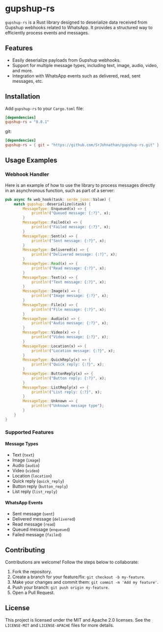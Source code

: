 # gupshup-rs

`gupshup-rs` is a Rust library designed to deserialize data received from Gupshup webhooks related to WhatsApp. It provides a structured way to efficiently process events and messages.

## Features

- Easily deserialize payloads from Gupshup webhooks.
- Support for multiple message types, including text, image, audio, video, and more.
- Integration with WhatsApp events such as delivered, read, sent messages, etc.

## Installation

Add `gupshup-rs` to your `Cargo.toml` file:

```toml
[dependencies]
gupshup-rs = "0.0.1"
```

git:

```toml
[dependencies]
gupshup-rs = { git = "https://github.com/SrJohnathan/gupshup-rs.git" }
```


## Usage Examples

### Webhook Handler

Here is an example of how to use the library to process messages directly in an asynchronous function, such as part of a server:

```rust
pub async fn web_hook(task: serde_json::Value) {
    match gupshup::deserialize(&task) {
        MessageType::Enqueued(x) => {
            println!("Queued message: {:?}", x);
        }
        MessageType::Failed(x) => {
            println!("Failed message: {:?}", x);
        }
        MessageType::Sent(x) => {
            println!("Sent message: {:?}", x);
        }
        MessageType::Delivered(x) => {
            println!("Delivered message: {:?}", x);
        }
        MessageType::Read(x) => {
            println!("Read message: {:?}", x);
        }
        MessageType::Text(x) => {
            println!("Text message: {:?}", x);
        }
        MessageType::Image(x) => {
            println!("Image message: {:?}", x);
        }
        MessageType::File(x) => {
            println!("File message: {:?}", x);
        }
        MessageType::Audio(x) => {
            println!("Audio message: {:?}", x);
        }
        MessageType::Video(x) => {
            println!("Video message: {:?}", x);
        }
        MessageType::Location(x) => {
            println!("Location message: {:?}", x);
        }
        MessageType::QuickReply(x) => {
            println!("Quick reply: {:?}", x);
        }
        MessageType::ButtonReply(x) => {
            println!("Button reply: {:?}", x);
        }
        MessageType::ListReply(x) => {
            println!("List reply: {:?}", x);
        }
        MessageType::Unknown => {
            println!("Unknown message type");
        }
    }
}
```

### Supported Features

#### Message Types
- Text (`text`)
- Image (`image`)
- Audio (`audio`)
- Video (`video`)
- Location (`location`)
- Quick reply (`quick_reply`)
- Button reply (`button_reply`)
- List reply (`list_reply`)

#### WhatsApp Events
- Sent message (`sent`)
- Delivered message (`delivered`)
- Read message (`read`)
- Queued message (`enqueued`)
- Failed message (`failed`)

## Contributing

Contributions are welcome! Follow the steps below to collaborate:

1. Fork the repository.
2. Create a branch for your feature/fix: `git checkout -b my-feature`.
3. Make your changes and commit them: `git commit -m 'Add my feature'`.
4. Push your branch: `git push origin my-feature`.
5. Open a Pull Request.

## License

This project is licensed under the MIT and Apache 2.0 licenses. See the `LICENSE-MIT` and `LICENSE-APACHE` files for more details.

